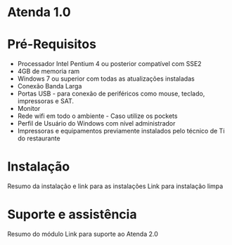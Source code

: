 <!-- TITLE: Atenda 1.0 -->
<!-- SUBTITLE: Resumo do Atenda 1.0 -->

# Atenda 1.0

# **Pré-Requisitos**
* Processador Intel Pentium 4 ou posterior compatível com SSE2
* 4GB de memoria ram
* Windows 7 ou superior com todas as atualizações instaladas
* Conexão Banda Larga
* Portas USB - para conexão de periféricos como mouse, teclado, impressoras e SAT.
* Monitor 
* Rede wifi em todo o ambiente - Caso utilize os pockets
* Perfil de Usuário do Windows com nível administrador
* Impressoras e equipamentos previamente instalados pelo técnico de Ti do restaurante


# **Instalação**
Resumo da instalação e link para as instalações
Link para instalação limpa


# **Suporte e assistência**
Resumo do módulo 
Link para suporte ao Atenda 2.0
